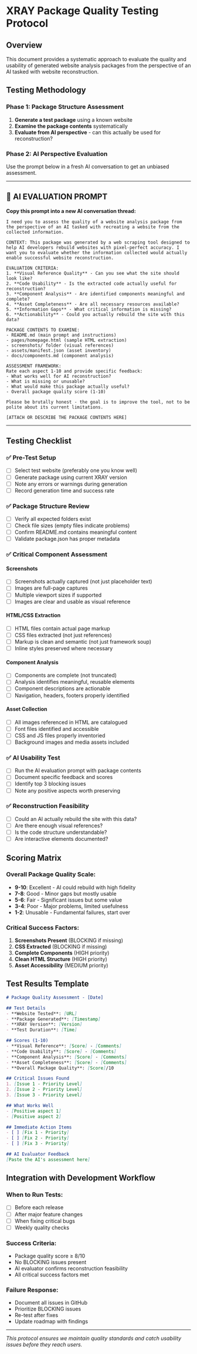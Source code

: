 # XRAY Package Quality Testing Protocol

## Overview
This document provides a systematic approach to evaluate the quality and usability of generated website analysis packages from the perspective of an AI tasked with website reconstruction.

## Testing Methodology

### Phase 1: Package Structure Assessment
1. **Generate a test package** using a known website
2. **Examine the package contents** systematically
3. **Evaluate from AI perspective** - can this actually be used for reconstruction?

### Phase 2: AI Perspective Evaluation
Use the prompt below in a fresh AI conversation to get an unbiased assessment.

---

## 🎯 AI EVALUATION PROMPT

**Copy this prompt into a new AI conversation thread:**

```
I need you to assess the quality of a website analysis package from the perspective of an AI tasked with recreating a website from the collected information.

CONTEXT: This package was generated by a web scraping tool designed to help AI developers rebuild websites with pixel-perfect accuracy. I want you to evaluate whether the information collected would actually enable successful website reconstruction.

EVALUATION CRITERIA:
1. **Visual Reference Quality** - Can you see what the site should look like?
2. **Code Usability** - Is the extracted code actually useful for reconstruction?
3. **Component Analysis** - Are identified components meaningful and complete?
4. **Asset Completeness** - Are all necessary resources available?
5. **Information Gaps** - What critical information is missing?
6. **Actionability** - Could you actually rebuild the site with this data?

PACKAGE CONTENTS TO EXAMINE:
- README.md (main prompt and instructions)
- pages/homepage.html (sample HTML extraction)
- screenshots/ folder (visual references)
- assets/manifest.json (asset inventory)
- docs/components.md (component analysis)

ASSESSMENT FRAMEWORK:
Rate each aspect 1-10 and provide specific feedback:
- What works well for AI reconstruction?
- What is missing or unusable?
- What would make this package actually useful?
- Overall package quality score (1-10)

Please be brutally honest - the goal is to improve the tool, not to be polite about its current limitations.

[ATTACH OR DESCRIBE THE PACKAGE CONTENTS HERE]
```

---

## Testing Checklist

### ✅ Pre-Test Setup
- [ ] Select test website (preferably one you know well)
- [ ] Generate package using current XRAY version
- [ ] Note any errors or warnings during generation
- [ ] Record generation time and success rate

### ✅ Package Structure Review
- [ ] Verify all expected folders exist
- [ ] Check file sizes (empty files indicate problems)
- [ ] Confirm README.md contains meaningful content
- [ ] Validate package.json has proper metadata

### ✅ Critical Component Assessment

#### Screenshots
- [ ] Screenshots actually captured (not just placeholder text)
- [ ] Images are full-page captures
- [ ] Multiple viewport sizes if supported
- [ ] Images are clear and usable as visual reference

#### HTML/CSS Extraction
- [ ] HTML files contain actual page markup
- [ ] CSS files extracted (not just references)
- [ ] Markup is clean and semantic (not just framework soup)
- [ ] Inline styles preserved where necessary

#### Component Analysis
- [ ] Components are complete (not truncated)
- [ ] Analysis identifies meaningful, reusable elements
- [ ] Component descriptions are actionable
- [ ] Navigation, headers, footers properly identified

#### Asset Collection
- [ ] All images referenced in HTML are catalogued
- [ ] Font files identified and accessible
- [ ] CSS and JS files properly inventoried
- [ ] Background images and media assets included

### ✅ AI Usability Test
- [ ] Run the AI evaluation prompt with package contents
- [ ] Document specific feedback and scores
- [ ] Identify top 3 blocking issues
- [ ] Note any positive aspects worth preserving

### ✅ Reconstruction Feasibility
- [ ] Could an AI actually rebuild the site with this data?
- [ ] Are there enough visual references?
- [ ] Is the code structure understandable?
- [ ] Are interactive elements documented?

## Scoring Matrix

### Overall Package Quality Scale:
- **9-10**: Excellent - AI could rebuild with high fidelity
- **7-8**: Good - Minor gaps but mostly usable
- **5-6**: Fair - Significant issues but some value
- **3-4**: Poor - Major problems, limited usefulness
- **1-2**: Unusable - Fundamental failures, start over

### Critical Success Factors:
1. **Screenshots Present** (BLOCKING if missing)
2. **CSS Extracted** (BLOCKING if missing)
3. **Complete Components** (HIGH priority)
4. **Clean HTML Structure** (HIGH priority)
5. **Asset Accessibility** (MEDIUM priority)

## Test Results Template

```markdown
# Package Quality Assessment - [Date]

## Test Details
- **Website Tested**: [URL]
- **Package Generated**: [Timestamp]
- **XRAY Version**: [Version]
- **Test Duration**: [Time]

## Scores (1-10)
- **Visual Reference**: [Score] - [Comments]
- **Code Usability**: [Score] - [Comments]
- **Component Analysis**: [Score] - [Comments]
- **Asset Completeness**: [Score] - [Comments]
- **Overall Package Quality**: [Score]/10

## Critical Issues Found
1. [Issue 1 - Priority Level]
2. [Issue 2 - Priority Level]
3. [Issue 3 - Priority Level]

## What Works Well
- [Positive aspect 1]
- [Positive aspect 2]

## Immediate Action Items
- [ ] [Fix 1 - Priority]
- [ ] [Fix 2 - Priority]
- [ ] [Fix 3 - Priority]

## AI Evaluator Feedback
[Paste the AI's assessment here]
```

## Integration with Development Workflow

### When to Run Tests:
- [ ] Before each release
- [ ] After major feature changes
- [ ] When fixing critical bugs
- [ ] Weekly quality checks

### Success Criteria:
- Package quality score ≥ 8/10
- No BLOCKING issues present
- AI evaluator confirms reconstruction feasibility
- All critical success factors met

### Failure Response:
- Document all issues in GitHub
- Prioritize BLOCKING issues
- Re-test after fixes
- Update roadmap with findings

---

*This protocol ensures we maintain quality standards and catch usability issues before they reach users.*
